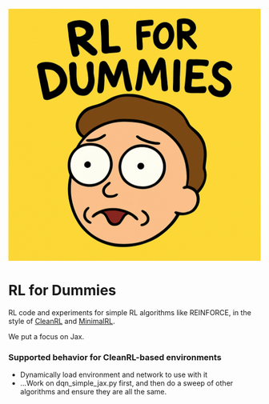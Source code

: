 ![icon](./icon.png)

# RL for Dummies

RL code and experiments for simple RL algorithms like REINFORCE, in the style of [CleanRL](https://docs.cleanrl.dev/) and [MinimalRL](https://github.com/seungeunrho/minimalRL).

We put a focus on Jax.

### Supported behavior for CleanRL-based environments

- Dynamically load environment and network to use with it
- ...Work on dqn_simple_jax.py first, and then do a sweep of other algorithms and ensure they are all the same.
